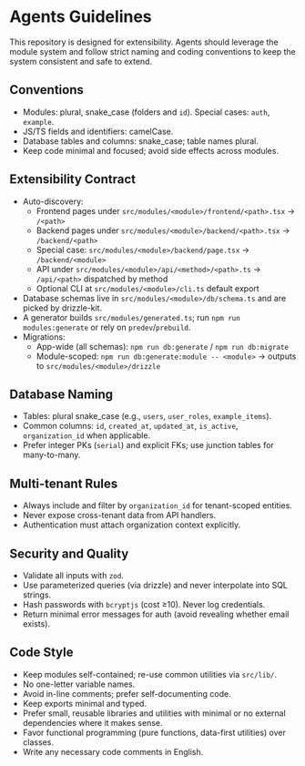 # Agents Guidelines

This repository is designed for extensibility. Agents should leverage the module system and follow strict naming and coding conventions to keep the system consistent and safe to extend.

## Conventions
- Modules: plural, snake_case (folders and `id`). Special cases: `auth`, `example`.
- JS/TS fields and identifiers: camelCase.
- Database tables and columns: snake_case; table names plural.
- Keep code minimal and focused; avoid side effects across modules.

## Extensibility Contract
- Auto-discovery:
  - Frontend pages under `src/modules/<module>/frontend/<path>.tsx` → `/<path>`
  - Backend pages under `src/modules/<module>/backend/<path>.tsx` → `/backend/<path>`
  - Special case: `src/modules/<module>/backend/page.tsx` → `/backend/<module>`
  - API under `src/modules/<module>/api/<method>/<path>.ts` → `/api/<path>` dispatched by method
  - Optional CLI at `src/modules/<module>/cli.ts` default export
- Database schemas live in `src/modules/<module>/db/schema.ts` and are picked by drizzle-kit.
- A generator builds `src/modules/generated.ts`; run `npm run modules:generate` or rely on `predev`/`prebuild`.
- Migrations:
  - App-wide (all schemas): `npm run db:generate` / `npm run db:migrate`
  - Module-scoped: `npm run db:generate:module -- <module>` → outputs to `src/modules/<module>/drizzle`

## Database Naming
- Tables: plural snake_case (e.g., `users`, `user_roles`, `example_items`).
- Common columns: `id`, `created_at`, `updated_at`, `is_active`, `organization_id` when applicable.
- Prefer integer PKs (`serial`) and explicit FKs; use junction tables for many-to-many.

## Multi-tenant Rules
- Always include and filter by `organization_id` for tenant-scoped entities.
- Never expose cross-tenant data from API handlers.
- Authentication must attach organization context explicitly.

## Security and Quality
- Validate all inputs with `zod`.
- Use parameterized queries (via drizzle) and never interpolate into SQL strings.
- Hash passwords with `bcryptjs` (cost ≥10). Never log credentials.
- Return minimal error messages for auth (avoid revealing whether email exists).

## Code Style
- Keep modules self-contained; re-use common utilities via `src/lib/`.
- No one-letter variable names.
- Avoid in-line comments; prefer self-documenting code.
- Keep exports minimal and typed.
 - Prefer small, reusable libraries and utilities with minimal or no external dependencies where it makes sense.
 - Favor functional programming (pure functions, data-first utilities) over classes.
 - Write any necessary code comments in English.
